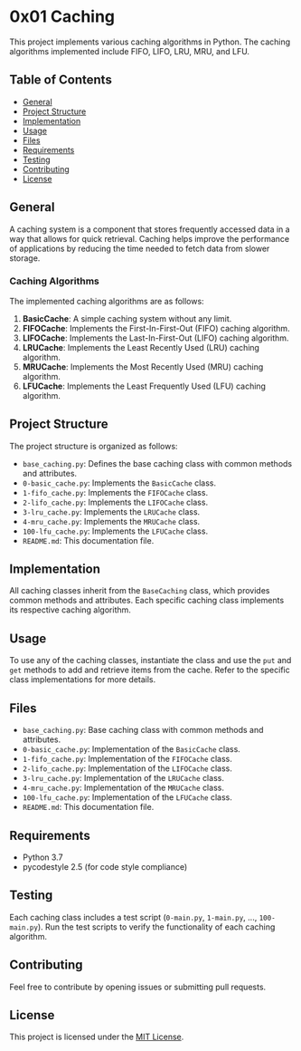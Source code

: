 # 0x01 Caching

This project implements various caching algorithms in Python. The caching algorithms implemented include FIFO, LIFO, LRU, MRU, and LFU.

## Table of Contents

- [General](#general)
- [Project Structure](#project-structure)
- [Implementation](#implementation)
- [Usage](#usage)
- [Files](#files)
- [Requirements](#requirements)
- [Testing](#testing)
- [Contributing](#contributing)
- [License](#license)

## General

A caching system is a component that stores frequently accessed data in a way that allows for quick retrieval. Caching helps improve the performance of applications by reducing the time needed to fetch data from slower storage.

### Caching Algorithms

The implemented caching algorithms are as follows:

1. **BasicCache**: A simple caching system without any limit.
2. **FIFOCache**: Implements the First-In-First-Out (FIFO) caching algorithm.
3. **LIFOCache**: Implements the Last-In-First-Out (LIFO) caching algorithm.
4. **LRUCache**: Implements the Least Recently Used (LRU) caching algorithm.
5. **MRUCache**: Implements the Most Recently Used (MRU) caching algorithm.
6. **LFUCache**: Implements the Least Frequently Used (LFU) caching algorithm.

## Project Structure

The project structure is organized as follows:

- `base_caching.py`: Defines the base caching class with common methods and attributes.
- `0-basic_cache.py`: Implements the `BasicCache` class.
- `1-fifo_cache.py`: Implements the `FIFOCache` class.
- `2-lifo_cache.py`: Implements the `LIFOCache` class.
- `3-lru_cache.py`: Implements the `LRUCache` class.
- `4-mru_cache.py`: Implements the `MRUCache` class.
- `100-lfu_cache.py`: Implements the `LFUCache` class.
- `README.md`: This documentation file.

## Implementation

All caching classes inherit from the `BaseCaching` class, which provides common methods and attributes. Each specific caching class implements its respective caching algorithm.

## Usage

To use any of the caching classes, instantiate the class and use the `put` and `get` methods to add and retrieve items from the cache. Refer to the specific class implementations for more details.

## Files

- `base_caching.py`: Base caching class with common methods and attributes.
- `0-basic_cache.py`: Implementation of the `BasicCache` class.
- `1-fifo_cache.py`: Implementation of the `FIFOCache` class.
- `2-lifo_cache.py`: Implementation of the `LIFOCache` class.
- `3-lru_cache.py`: Implementation of the `LRUCache` class.
- `4-mru_cache.py`: Implementation of the `MRUCache` class.
- `100-lfu_cache.py`: Implementation of the `LFUCache` class.
- `README.md`: This documentation file.

## Requirements

- Python 3.7
- pycodestyle 2.5 (for code style compliance)

## Testing

Each caching class includes a test script (`0-main.py`, `1-main.py`, ..., `100-main.py`). Run the test scripts to verify the functionality of each caching algorithm.

## Contributing

Feel free to contribute by opening issues or submitting pull requests.

## License

This project is licensed under the [MIT License](LICENSE).
